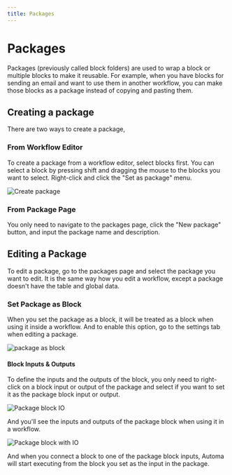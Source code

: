 ```yaml
---
title: Packages
---
```


# Packages

Packages (previously called block folders) are used to wrap a block or multiple blocks to make it reusable. For example, when you have blocks for sending an email and want to use them in another workflow, you can make those blocks as a package instead of copying and pasting them. 

## Creating a package

There are two ways to create a package,

### From Workflow Editor
To create a package from a workflow editor, select blocks first. You can select a block by pressing shift and dragging the mouse to the blocks you want to select. Right-click and click the "Set as package" menu.

![Create package](https://s3.ap-southeast-1.amazonaws.com/automa-pub/i/2024/12/03/10dc4w-73.gif)

### From Package Page
You only need to navigate to the packages page, click the "New package" button, and input the package name and description.

## Editing a Package
To edit a package, go to the packages page and select the package you want to edit. It is the same way how you edit a workflow, except a package doesn't have the table and global data.

### Set Package as Block

When you set the package as a block, it will be treated as a block when using it inside a workflow. And to enable this option, go to the settings tab when editing a package.

![package as block](https://s3.ap-southeast-1.amazonaws.com/automa-pub/i/2024/12/03/10dzao-fs.gif)

#### Block Inputs & Outputs

To define the inputs and the outputs of the block, you only need to right-click on a block input or output of the package and select if you want to set it as the package block input or output.

![Package block IO](https://s3.ap-southeast-1.amazonaws.com/automa-pub/i/2024/12/03/10esg5-dt.gif)

And you'll see the inputs and outputs of the package block when using it in a workflow.

![Package block with IO](https://s3.ap-southeast-1.amazonaws.com/automa-pub/i/2024/12/02/17b5bh-2q.png)

And when you connect a block to one of the package block inputs, Automa will start executing from the block you set as the input in the package.